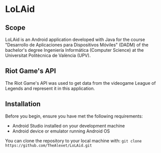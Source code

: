 # LoLAid

## Scope
LoLAid is an Android application developed with Java for the course "Desarrollo de Aplicaciones para Dispositivos Móviles" (DADM) of the bachelor's degree Ingeniería Informática (Computer Science) at the Universitat Politècnica de València (UPV).

## Riot Game's API
The Riot Game's API was used to get data from the videogame League of Legends and represent it in this application.

## Installation
Before you begin, ensure you have met the following requirements:
- Android Studio installed on your development machine
- Android device or emulator running Android OS

You can clone the repository to your local machine with:
    ```
    git clone https://github.com/TheAlexet/LoLAid.git
    ```
